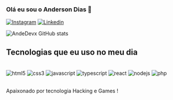 
### Olá eu sou o Anderson Dias 🤙


[![Instagram](https://img.shields.io/badge/Instagram-E4405F?style=for-the-badge&logo=instagram&logoColor=white)](https://instagram.com/andedevx)
[![Linkedin](https://img.shields.io/badge/LinkedIn-0077B5?style=for-the-badge&logo=linkedin&logoColor=white)](https://linkedin.com/in/andeds)



![AndeDevx GitHub stats](https://github-readme-stats.vercel.app/api?username=andedevx&show_icons=true&theme=dracula)



## Tecnologias que eu uso no meu dia

<div style="display: inline_block"><br/>
<img align="center" alt="html5" src="https://img.shields.io/badge/HTML5-E34F26?style=for-the-badge&logo=html5&logoColor=wh" />
<img align="center" alt="css3" src="https://img.shields.io/badge/CSS3-1572B6?style=for-the-badge&logo=css3&logoColor=white" />
<img align="center" alt="javascript" src="https://img.shields.io/badge/JavaScript-F7DF1E?style=for-the-badge&logo=javascript&logoColor=black" />
<img align="center" alt="typescript" src="https://img.shields.io/badge/TypeScript-007ACC?style=for-the-badge&logo=typescript&logoColor=white" />
<img align="center" alt="react" src="https://img.shields.io/badge/React-20232A?style=for-the-badge&logo=react&logoColor=61DAFB" />
<img align="center" alt="nodejs" src="https://img.shields.io/badge/Node.js-43853D?style=for-the-badge&logo=node.js&logoColor=wh" />
<img align="center" alt="php" src="https://img.shields.io/badge/PHP-777BB4?style=for-the-badge&logo=php&logoColor=whit" />

</div><br/>

Apaixonado por tecnologia Hacking e Games !
